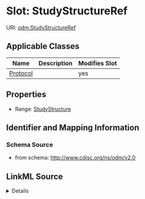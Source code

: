 # Slot: StudyStructureRef

URI: [odm:StudyStructureRef](http://www.cdisc.org/ns/odm/v2.0/StudyStructureRef)



<!-- no inheritance hierarchy -->




## Applicable Classes

| Name | Description | Modifies Slot |
| --- | --- | --- |
[Protocol](Protocol.md) |  |  yes  |







## Properties

* Range: [StudyStructure](StudyStructure.md)





## Identifier and Mapping Information







### Schema Source


* from schema: http://www.cdisc.org/ns/odm/v2.0




## LinkML Source

<details>
```yaml
name: StudyStructureRef
from_schema: http://www.cdisc.org/ns/odm/v2.0
rank: 1000
alias: StudyStructureRef
domain_of:
- Protocol
range: StudyStructure

```
</details>